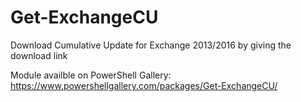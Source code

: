 # Get-ExchangeCU
Download Cumulative Update for Exchange 2013/2016 by giving the download link

Module availble on PowerShell Gallery: https://www.powershellgallery.com/packages/Get-ExchangeCU/
